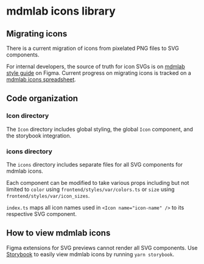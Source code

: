 # mdmlab icons library

## Migrating icons

There is a current migration of icons from pixelated PNG files to SVG components.

For internal developers, the source of truth for icon SVGs is on [mdmlab style guide](https://www.figma.com/file/qbjRu8jf01BzEfdcge1dgu/mdmlab-style-guide-2022-(WIP)?type=design&node-id=213-30309&t=kZelMf1i2hQ7GAaI-0) on Figma. Current progress on migrating icons is tracked on a [mdmlab icons spreadsheet](https://docs.google.com/spreadsheets/d/1dNcppmEmnlDvozNKQZ7fgZlqkf7_delkDMtIJCJ2X20/edit?usp=sharing).

## Code organization

### Icon directory

The `Icon` directory includes global styling, the global `Icon` component, and the storybook integration.

### icons directory

The `icons` directory includes separate files for all SVG components for mdmlab icons.

Each component can be modified to take various props including but not limited to `color` using `frontend/styles/var/colors.ts` or `size` using `frontend/styles/var/icon_sizes`.

`index.ts` maps all icon names used in `<Icon name="icon-name" />` to its respective SVG component.

## How to view mdmlab icons

Figma extensions for SVG previews cannot render all SVG components. Use [Storybook](../../README.md#storybook) to easily view mdmlab icons by running `yarn storybook`.

